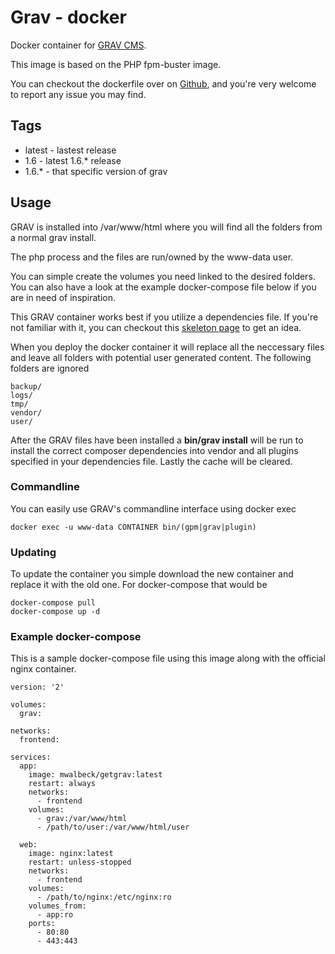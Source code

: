 # Grav - docker

Docker container for [GRAV CMS](https://getgrav.org/).

This image is based on the PHP fpm-buster image.

You can checkout the dockerfile over on [Github](https://github.com/mwalbeck/docker-getgrav), and you're very welcome to report any issue you may find.

## Tags

* latest - lastest release
* 1.6 - latest 1.6.* release
* 1.6.* - that specific version of grav

## Usage

GRAV is installed into /var/www/html where you will find all the folders from a normal grav install.

The php process and the files are run/owned by the www-data user.

You can simple create the volumes you need linked to the desired folders. You can also have a look at the example docker-compose file below if you are in need of inspiration.

This GRAV container works best if you utilize a dependencies file. If you're not familiar with it, you can checkout this [skeleton page](https://github.com/getgrav/grav-skeleton-onepage-site/blob/develop/.dependencies) to get an idea.

When you deploy the docker container it will replace all the neccessary files and leave all folders with potential user generated content. The following folders are ignored
```
backup/
logs/
tmp/
vendor/
user/
```
After the GRAV files have been installed a **bin/grav install** will be run to install the correct composer dependencies into vendor and all plugins specified in your dependencies file. Lastly the cache will be cleared.

### Commandline

You can easily use GRAV's commandline interface using docker exec

```
docker exec -u www-data CONTAINER bin/(gpm|grav|plugin)
```
### Updating

To update the container you simple download the new container and replace it with the old one. For docker-compose that would be

```
docker-compose pull
docker-compose up -d
```

### Example docker-compose

This is a sample docker-compose file using this image along with the official nginx container.

```
version: '2'

volumes:
  grav:

networks:
  frontend:

services:
  app:
    image: mwalbeck/getgrav:latest
    restart: always
    networks:
      - frontend
    volumes:
      - grav:/var/www/html
      - /path/to/user:/var/www/html/user

  web:
    image: nginx:latest
    restart: unless-stopped
    networks:
      - frontend
    volumes:
      - /path/to/nginx:/etc/nginx:ro
    volumes_from:
      - app:ro
    ports:
      - 80:80
      - 443:443
```